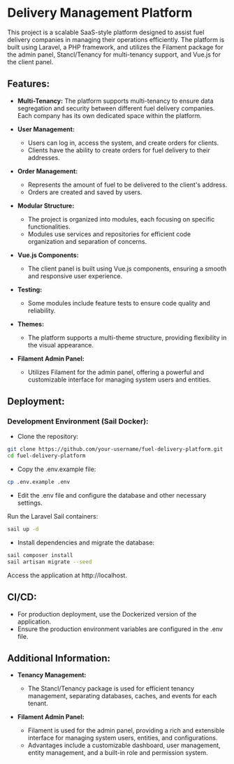 # Delivery Management Platform

This project is a scalable SaaS-style platform designed to assist fuel delivery companies in managing their operations efficiently. The platform is built using Laravel, a PHP framework, and utilizes the Filament package for the admin panel, Stancl/Tenancy for multi-tenancy support, and Vue.js for the client panel.

## Features:

- **Multi-Tenancy:** The platform supports multi-tenancy to ensure data segregation and security between different fuel delivery companies. Each company has its own dedicated space within the platform.

- **User Management:**
    - Users can log in, access the system, and create orders for clients.
    - Clients have the ability to create orders for fuel delivery to their addresses.

- **Order Management:**
    - Represents the amount of fuel to be delivered to the client's address.
    - Orders are created and saved by users.

- **Modular Structure:**
    - The project is organized into modules, each focusing on specific functionalities.
    - Modules use services and repositories for efficient code organization and separation of concerns.

- **Vue.js Components:**
    - The client panel is built using Vue.js components, ensuring a smooth and responsive user experience.

- **Testing:**
    - Some modules include feature tests to ensure code quality and reliability.

- **Themes:**
    - The platform supports a multi-theme structure, providing flexibility in the visual appearance.

- **Filament Admin Panel:**
    - Utilizes Filament for the admin panel, offering a powerful and customizable interface for managing system users and entities.

## Deployment:
### Development Environment (Sail Docker):

- Clone the repository:

```bash
git clone https://github.com/your-username/fuel-delivery-platform.git
cd fuel-delivery-platform
```

- Copy the .env.example file:

```bash
cp .env.example .env
```

- Edit the .env file and configure the database and other necessary settings.

Run the Laravel Sail containers:

```bash
sail up -d
```

- Install dependencies and migrate the database:

```bash
sail composer install
sail artisan migrate --seed
```

Access the application at http://localhost.


## CI/CD:
- For production deployment, use the Dockerized version of the application.
- Ensure the production environment variables are configured in the .env file.

## Additional Information:

- **Tenancy Management:**
    - The Stancl/Tenancy package is used for efficient tenancy management, separating databases, caches, and events for each tenant.

- **Filament Admin Panel:**
    - Filament is used for the admin panel, providing a rich and extensible interface for managing system users, entities, and configurations.
    - Advantages include a customizable dashboard, user management, entity management, and a built-in role and permission system.
